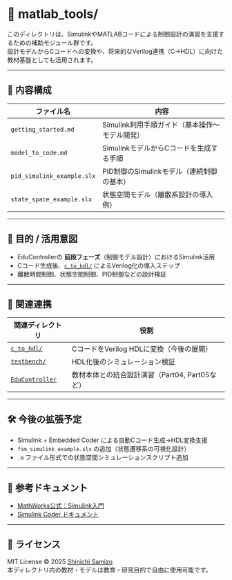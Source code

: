 # 🧰 matlab_tools/

このディレクトリは、SimulinkやMATLABコードによる制御設計の演習を支援するための補助モジュール群です。  
設計モデルからCコードへの変換や、将来的なVerilog連携（C→HDL）に向けた教材基盤としても活用されます。

---

## 📁 内容構成

| ファイル名 | 内容 |
|------------|------|
| `getting_started.md` | Simulink利用手順ガイド（基本操作〜モデル開発） |
| `model_to_code.md` | SimulinkモデルからCコードを生成する手順 |
| `pid_simulink_example.slx` | PID制御のSimulinkモデル（連続制御の基本） |
| `state_space_example.slx` | 状態空間モデル（離散系設計の導入例） |

---

## 🎯 目的 / 活用意図

- EduControllerの **前段フェーズ**（制御モデル設計）におけるSimulink活用
- Cコード生成後、[`c_to_hdl/`](../SoC_DesignKit_by_ChatGPT/c_to_hdl/) によるVerilog化の導入ステップ
- 離散時間制御、状態空間制御、PID制御などの設計検証

---

## 🔗 関連連携

| 関連ディレクトリ | 役割 |
|------------------|------|
| [`c_to_hdl/`](../SoC_DesignKit_by_ChatGPT/c_to_hdl/) | CコードをVerilog HDLに変換（今後の展開） |
| [`testbench/`](../SoC_DesignKit_by_ChatGPT/testbench/) | HDL化後のシミュレーション検証 |
| [`EduController`](../) | 教材本体との統合設計演習（Part04, Part05など） |

---

## 🛠️ 今後の拡張予定

- Simulink + Embedded Coder による自動Cコード生成→HDL変換支援
- `fsm_simulink_example.slx` の追加（状態遷移系の可視化設計）
- `.m` ファイル形式での状態空間シミュレーションスクリプト追加

---

## 📖 参考ドキュメント

- [MathWorks公式：Simulink入門](https://www.mathworks.com/learn/tutorials/simulink-onramp.html)
- [Simulink Coder ドキュメント](https://www.mathworks.com/products/simulink-coder.html)

---

## 🔖 ライセンス

MIT License © 2025 [Shinichi Samizo](https://github.com/Samizo-AITL)  
本ディレクトリ内の教材・モデルは教育・研究目的で自由に使用可能です。
